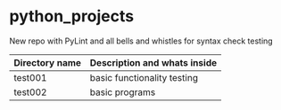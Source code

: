 # python_projects
New repo with PyLint and all bells and whistles for syntax check testing


| Directory name | Description and whats inside | 
|-----|------------------|
| test001 | basic functionality testing | 
| test002 | basic programs |
